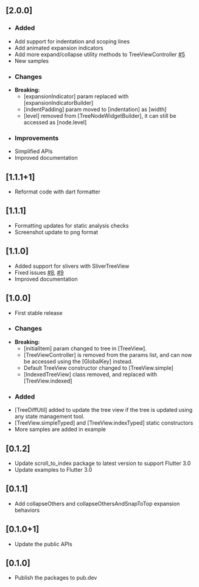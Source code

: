 ## [2.0.0]
* ### Added
* Add support for indentation and scoping lines
* Add animated expansion indicators
* Add more expand/collapse utility methods to TreeViewController [#5](https://github.com/embraceitmobile/animated_tree_view/issues/5)
* New samples
* ### Changes
* **Breaking:**
  * [expansionIndicator] param replaced with [expansionIndicatorBuilder]
  * [indentPadding] param moved to [indentation] as [width]
  * [level] removed from [TreeNodeWidgetBuilder], it can still be accessed as [node.level]
* ### Improvements
* Simplified APIs
* Improved documentation

## [1.1.1+1]
* Reformat code with dart formatter

## [1.1.1]
* Formatting updates for static analysis checks
* Screenshot update to png format

## [1.1.0]
* Added support for slivers with SliverTreeView
* Fixed issues [#8](https://github.com/embraceitmobile/animated_tree_view/issues/8), [#9](https://github.com/embraceitmobile/animated_tree_view/issues/9)
* Improved documentation 

## [1.0.0]
* First stable release
* ### Changes
* **Breaking:** 
  * [initialItem] param changed to tree in [TreeView].
  * [TreeViewController] is removed from the params list, and can now be accessed using the [GlobalKey] instead.
  * Default TreeView constructor changed to [TreeView.simple]
  * [IndexedTreeView] class removed, and replaced with [TreeView.indexed]
* ### Added
* [TreeDiffUtil] added to update the tree view if the tree is updated using any state management tool.
* [TreeView.simpleTyped] and [TreeView.indexTyped] static constructors
* More samples are added in example

## [0.1.2]
* Update scroll_to_index package to latest version  to support Flutter 3.0
* Update examples to Flutter 3.0

## [0.1.1]
* Add collapseOthers and collapseOthersAndSnapToTop expansion behaviors

## [0.1.0+1]
* Update the public APIs

## [0.1.0]
* Publish the packages to pub.dev
